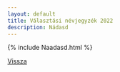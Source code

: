 ```yaml
---
layout: default
title: Választási névjegyzék 2022
description: Nádasd
---
```


{% include Naadasd.html %}

[Vissza](./)